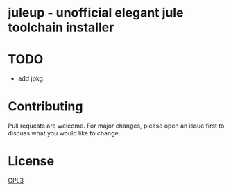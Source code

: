 # juleup - unofficial elegant jule toolchain installer

# TODO
- add jpkg.

# Contributing
Pull requests are welcome. For major changes, please open an issue first to discuss what you would like to change.

# License
[GPL3](https://choosealicense.com/licenses/gpl-3.0/)
